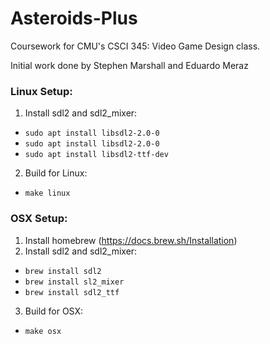# Asteroids-Plus
Coursework for CMU's CSCI 345: Video Game Design class.

Initial work done by Stephen Marshall and Eduardo Meraz


### Linux Setup:
1. Install sdl2 and sdl2_mixer:
 - `sudo apt install libsdl2-2.0-0`
 - `sudo apt install libsdl2-2.0-0`
 - `sudo apt install libsdl2-ttf-dev`
2. Build for Linux:
 - `make linux`

### OSX Setup:
1. Install homebrew (https://docs.brew.sh/Installation)
2. Install sdl2 and sdl2_mixer:
 - `brew install sdl2`
 - `brew install sl2_mixer`
 - `brew install sdl2_ttf`
3. Build for OSX:
 - `make osx`